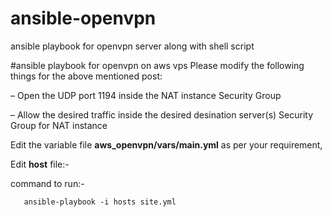 # ansible-openvpn
ansible playbook for openvpn server along with shell script

#ansible playbook for openvpn on aws vps
Please modify the following things for the above mentioned post:

– Open the UDP port 1194 inside the NAT instance Security Group

– Allow the desired traffic inside the desired desination server(s) Security Group for NAT instance

Edit the variable file **aws_openvpn/vars/main.yml** as per your requirement,

Edit **host** file:-

command to run:-
       
       ansible-playbook -i hosts site.yml

